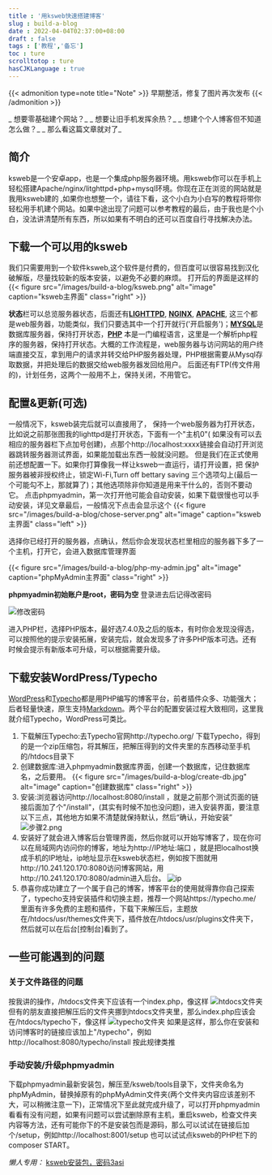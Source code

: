 ```yaml
---
title : '用ksweb快速搭建博客'
slug : build-a-blog
date : 2022-04-04T02:37:00+08:00
draft : false
tags : ['教程','备忘']
toc : ture
scrolltotop : ture
hasCJKLanguage : true
---
```


{{< admonition type=note title="Note" >}}
早期整活，修复了图片再次发布
{{< /admonition >}}

_ 想要零基础建个网站？_
_ 想要让旧手机发挥余热？_
_ 想建个个人博客但不知道怎么做？_
_ 那么看这篇文章就对了_
## 简介
ksweb是一个安卓app，也是一个集成php服务器环境。用ksweb你可以在手机上轻松搭建Apache/nginx/litghttpd+php+mysql环境。你现在正在浏览的网站就是我用ksweb建的 ,如果你也想整一个，请往下看，这个小白为小白写的教程将带你轻松用手机建个网站。如果中途出现了问题可以参考教程的最后，由于我也是个小白，没法讲清楚所有东西，所以如果有不明白的还可以百度自行寻找解决办法。

## 下载一个可以用的ksweb

我们只需要用到一个软件ksweb,这个软件是付费的，但百度可以很容易找到汉化破解版，尽量找较新的版本安装，以避免不必要的麻烦。
打开后的界面是这样的
{{< figure src="/images/build-a-blog/ksweb.png" alt="image" caption="ksweb主界面" class="right" >}}

**状态**栏可以总览服务器状态，后面还有[__LIGHTTPD__][2], [__NGINX__][3], [__APACHE__][4], 这三个都是web服务器，功能类似，我们只要选其中一个打开就行('开启服务')；[__MYSQL__][5]是数据库服务器，保持打开状态，[__PHP__][6] 本是一门编程语言，这里是一个解析php程序的服务器，保持打开状态。大概的工作流程是，web服务器与访问网站的用户终端直接交互，拿到用户的请求并转交给PHP服务器处理，PHP根据需要从Mysql存取数据，并把处理后的数据交给web服务器发回给用户。
后面还有FTP(传文件用的)，计划任务，这两个一般用不上，保持关闭，不用管它。

## 配置&更新(可选)

一般情况下，ksweb装完后就可以直接用了，
保持一个web服务器为打开状态，比如说之前那张图我的lighttpd是打开状态，下面有一个"主机0"( 如果没有可以去相应的服务器栏下点加号创建)，点那个http://localhost:xxxx链接会自动打开浏览器跳转服务器测试界面，如果能加载出东西一般就没问题。
但是我们在正式使用前还想配置一下。如果你打算像我一样让ksweb一直运行，请打开设置，把 保护服务器被非授权终止，锁定Wi-Fi,Turn off bettary saving 三个选项勾上(最后一个可能勾不上，那就算了)；其他选项除非你知道是用来干什么的，否则不要动它。
点击phpmyadmin，第一次打开他可能会自动安装，如果下载很慢也可以手动安装，详见文章最后，一般情况下点击会显示这个
{{< figure src="/images/build-a-blog/chose-server.png" alt="image" caption="ksweb主界面" class="left" >}}

选择你已经打开的服务器，点确认，然后你会发现状态栏里相应的服务器下多了一个主机，打开它，会进入数据库管理界面

{{< figure src="/images/build-a-blog/php-my-admin.jpg" alt="image" caption="phpMyAdmin主界面" class="right" >}}

__phpmyadmin初始账户是root，密码为空__
登录进去后记得改密码

![修改密码](/images/build-a-blog/ch-pswd.jpg)

进入PHP栏，选择PHP版本，最好选7.4.0及之后的版本，有时你会发现没得选，可以按照他的提示安装拓展，安装完后，就会发现多了许多PHP版本可选。还有时候会提示有新版本可升级，可以根据需要升级。

## 下载安装WordPress/Typecho
[WordPress][9]和[Typecho][10]都是用PHP编写的博客平台，前者插件众多、功能强大；后者轻量快速，原生支持[Markdown][11]。两个平台的配置安装过程大致相同，这里我就介绍Typecho，WordPress可类比。
1. 下载解压Typecho:去Typecho官网http://typecho.org/ 下载Typecho，得到的是一个zip压缩包，将其解压，把解压得到的文件夹里的东西移动至手机的/htdocs目录下
2. 创建数据库:进入phpmyadmin数据库界面，创建一个数据库，记住数据库名，之后要用。
{{< figure src="/images/build-a-blog/create-db.jpg" alt="image" caption="创建数据库" class="right" >}}
3. 安装:浏览器访问http://localhost:8080/install ，就是之前那个测试页面的链接后面加了个"/install"，(其实有时候不加也没问题)，进入安装界面，要注意以下三点，其他地方如果不清楚就保持默认，然后“确认，开始安装”
![步骤2.png][13]
4. 安装好了就会进入博客后台管理界面，然后你就可以开始写博客了，现在你可以在局域网内访问你的博客，地址为http://IP地址:端口 ，就是把localhost换成手机的IP地址，ip地址显示在ksweb状态栏，例如按下图就用http://10.241.120.170:8080访问博客网站，用http://10.241.120.170:8080/admin进入后台。
![ip][14]
5. 恭喜你成功建立了一个属于自己的博客，博客平台的使用就得靠你自己探索了，typecho支持安装插件和切换主题，推荐一个网站https://typecho.me/ 里面有许多免费的主题和插件，下载下来解压后，主题放在/htdocs/usr/themes文件夹下，插件放在/htdocs/usr/plugins文件夹下，然后就可以在后台[控制台]看到了。

## 一些可能遇到的问题
### 关于文件路径的问题
按我讲的操作，/htdocs文件夹下应该有一个index.php，像这样
![htdocs文件夹][15]
但有的朋友直接把解压后的文件夹挪到htdocs文件夹里，那么index.php应该会在/htdocs/typecho下，像这样
![typecho文件夹][16]
如果是这样，那么你在安装和访问博客时的链接应该加上"/typecho"，例如http://localhost:8080/typecho/install
按此规律类推
### 手动安装/升级phpmyadmin
下载phpmyadmin最新安装包，解压至/ksweb/tools目录下，文件夹命名为phpMyAdmin，替换掉原有的phpMyAdmin文件夹(两个文件夹内容应该差别不大，可以稍微注意一下)，正常情况下至此就完成升级了，可以打开phpmyadmin看看有没有问题，如果有问题可以尝试删除原有主机，重启ksweb，检查文件夹内容等方法，还有可能你下的不是安装包而是源码，那么可以试试在链接后加个/setup，例如http://localhost:8001/setup  也可以试试点ksweb的PHP栏下的composer START。

*懒人专用：*
[ksweb安装包，密码3asi][17]

[2]: https://baike.baidu.com/item/lighttpd/6735570
[3]: https://baike.baidu.com/item/nginx/3817705
[4]: https://baike.baidu.com/item/Apache/6265
[5]: https://baike.baidu.com/item/mySQL/471251
[6]: https://baike.baidu.com/item/PHP/9337

[9]: https://wordpress.com/zh-cn/
[10]: http://typecho.org/
[11]: https://baike.baidu.com/item/markdown/3245829

[13]: /images/build-a-blog/install.png
[14]: https://s3.bmp.ovh/imgs/2022/04/06/d4487aebdd31d228.png
[15]: https://s3.bmp.ovh/imgs/2022/04/06/1a25b6c993a833c2.png
[16]: https://s3.bmp.ovh/imgs/2022/04/06/0c5434fd277d25d0.png
[17]: https://wwc.lanzouw.com/iGNdY02rxabe